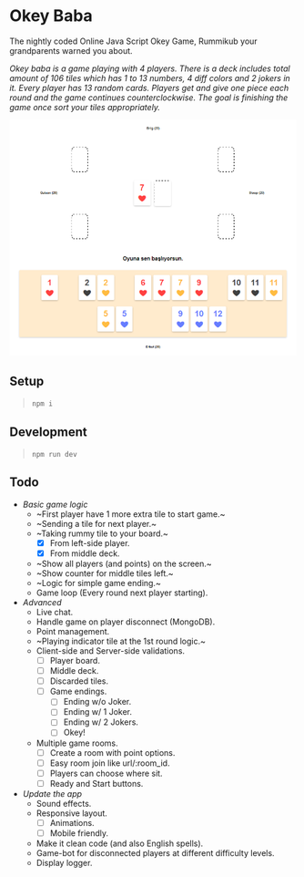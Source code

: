 # Okey Baba
The nightly coded Online Java Script Okey Game, Rummikub your grandparents warned you about.

*Okey baba is a game playing with 4 players. There is a deck includes total amount of 106 tiles which has 1 to 13 numbers, 4 diff colors and 2 jokers in it. Every player has 13 random cards. Players get and give one piece each round and the game continues counterclockwise. The goal is finishing the game once sort your tiles appropriately.*

![The game board](/public/newdash.png "The game board")

## Setup
> `npm i`

## Development
> `npm run dev`

## Todo
* *Basic game logic*
  * ~First player have 1 more extra tile to start game.~
  * ~Sending a tile for next player.~
  * ~Taking rummy tile to your board.~
    * [x] From left-side player.
    * [x] From middle deck.
  * ~Show all players (and points) on the screen.~
  * ~Show counter for middle tiles left.~
  * ~Logic for simple game ending.~
  * Game loop (Every round next player starting).
* *Advanced*
  * Live chat.
  * Handle game on player disconnect (MongoDB).
  * Point management.
  * ~Playing indicator tile at the 1st round logic.~
  * Client-side and Server-side validations.
    * [ ] Player board.
    * [ ] Middle deck.
    * [ ] Discarded tiles.
    * [ ] Game endings.
      * [ ] Ending w/o Joker.
      * [ ] Ending w/ 1 Joker.
      * [ ] Ending w/ 2 Jokers.
      * [ ] Okey!
  * Multiple game rooms.
    * [ ] Create a room with point options.
    * [ ] Easy room join like url/:room_id.
    * [ ] Players can choose where sit.
    * [ ] Ready and Start buttons.
* *Update the app*
  * Sound effects.
  * Responsive layout.
    * [ ] Animations.
    * [ ] Mobile friendly.
  * Make it clean code (and also English spells).
  * Game-bot for disconnected players at different difficulty levels.
  * Display logger.
